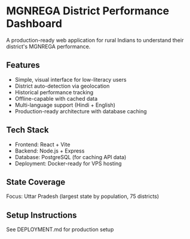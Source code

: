 # MGNREGA District Performance Dashboard

A production-ready web application for rural Indians to understand their district's MGNREGA performance.

## Features
- Simple, visual interface for low-literacy users
- District auto-detection via geolocation
- Historical performance tracking
- Offline-capable with cached data
- Multi-language support (Hindi + English)
- Production-ready architecture with database caching

## Tech Stack
- Frontend: React + Vite
- Backend: Node.js + Express
- Database: PostgreSQL (for caching API data)
- Deployment: Docker-ready for VPS hosting

## State Coverage
Focus: Uttar Pradesh (largest state by population, 75 districts)

## Setup Instructions
See DEPLOYMENT.md for production setup
